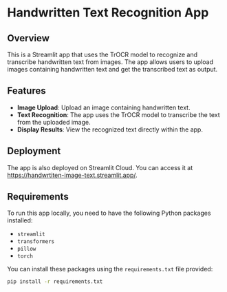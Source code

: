 # Handwritten Text Recognition App

## Overview

This is a Streamlit app that uses the TrOCR model to recognize and transcribe handwritten text from images. The app allows users to upload images containing handwritten text and get the transcribed text as output.

## Features

- **Image Upload**: Upload an image containing handwritten text.
- **Text Recognition**: The app uses the TrOCR model to transcribe the text from the uploaded image.
- **Display Results**: View the recognized text directly within the app.

## Deployment
The app is also deployed on Streamlit Cloud. You can access it at https://handwrtiten-image-text.streamlit.app/.

## Requirements

To run this app locally, you need to have the following Python packages installed:

- `streamlit`
- `transformers`
- `pillow`
- `torch`

You can install these packages using the `requirements.txt` file provided:

```bash
pip install -r requirements.txt

